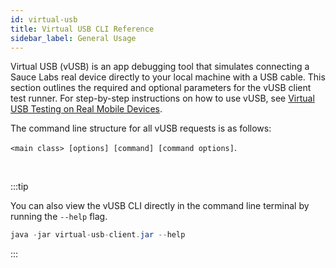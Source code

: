 ```yaml
---
id: virtual-usb
title: Virtual USB CLI Reference
sidebar_label: General Usage
---
```


Virtual USB (vUSB) is an app debugging tool that simulates connecting a Sauce Labs real device directly to your local machine with a USB cable. This section outlines the required and optional parameters for the vUSB client test runner. For step-by-step instructions on how to use vUSB, see [Virtual USB Testing on Real Mobile Devices](/mobile-apps/virtual-usb).

The command line structure for all vUSB requests is as follows:

`<main class> [options] [command] [command options]`.

<br/>

:::tip

You can also view the vUSB CLI directly in the command line terminal by running the `--help` flag.
```java
java -jar virtual-usb-client.jar --help
```
:::